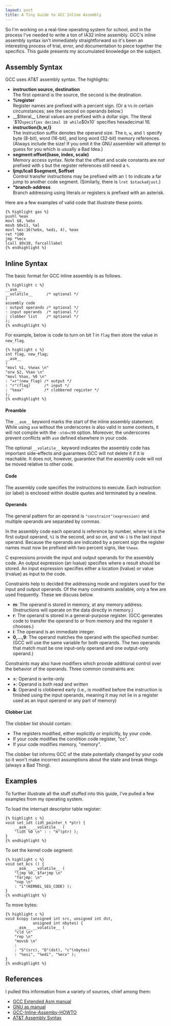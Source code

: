 ```yaml
---
layout: post
title: A Tiny Guide to GCC Inline Assembly
---
```

So I'm working on a real-time operating system for school, and in the process
I've needed to write a ton of IA32 inline assembly. GCC's inline assembly
syntax isn't immediately straightforward so it's been an interesting process of
trial, error, and documentation to piece together the specifics. This guide
presents my accumulated knowledge on the subject.


## Assembly Syntax

GCC uses AT&T assembly syntax. The highlights:

* __instruction source, destination__  
  The first operand is the source, the second is the destination.
* __%register__  
  Register names are prefixed with a percent sign. (Or a `%%` in certain
  circumstances; see the second on operands below.)
* __$literal__  
  Literal values are prefixed with a dollar sign. The literal `$10` specifies
  decimal 10 while `$0x10` specifies hexadecimal 16.
* __instruction{b,w,l}__  
The instruction suffix denotes the operand size. The `b`, `w`, and `l` specify byte (8-bit), word (16-bit), and long word (32-bit) memory references. (Always include the size! If you omit it the GNU assembler will attempt to guess for you which is usually a Bad Idea.)
* __segment:offset(base, index, scale)__  
Memory access syntax. Note that the offset and scale constants are *not* prefixed with `$` but the register references still need a `%`.
* __ljmp/lcall $segment, $offset__  
  Control transfer instructions may be prefixed with an `l` to indicate a far jump
  to another code segment. (Similarly, there is `lret $stackadjust`.)
* __\*branch-address__  
  Branch addressing using literals or registers is prefixed with an asterisk.

Here are a few examples of valid code that illustrate these points.

    {% highlight gas %}
    pushl %eax
    movl $8, %ebx
    movb $0x11, %al
    movl %es:16(%ebx, %edi, 4), %eax
    ret *100
    jmp *%ecx
    lcall $0x10, farcalllabel
    {% endhighlight %}
  

## Inline Syntax

The basic format for GCC inline assembly is as follows.

    {% highlight c %}
    __asm__
    __volatile__      /* optional */
    (
    assembly code
    : output operands /* optional */
    : input operands  /* optional */
    : clobber list    /* optional */
    );
    {% endhighlight %}

For example, below is code to turn on bit 1 in `flag` then store the value in `new_flag`.

    {% highlight c %}
    int flag, new_flag;
    __asm__
    (
    "movl %1, %%eax \n"
    "orw $2, %%ax \n"
    "movl %%ax, %0 \n"
    : "=r"(new_flag) /* output */
    : "r"(flag)      /* input */
    : "%eax"         /* clobbered register */
    );
    {% endhighlight %}

#### Preamble

The `__asm__` keyword marks the start of the inline assembly statement. While
using `asm` without the underscores is also valid in some contexts, it will not
compile with the `-std=c99` option. Moreover, the underscores prevent conflicts
with `asm` defined elsewhere in your code.

The optional `__volatile__` keyword indicates the assembly code has important
side-effects and guarantees GCC will not delete it if it is reachable. It does
not, however, guarantee that the assembly code will not be moved relative to
other code.

#### Code

The assembly code specifies the instructions to execute. Each instruction (or
label) is enclosed within double quotes and terminated by a newline.

#### Operands

The general pattern for an operand is `"constraint"(expression)` and multiple
operands are separated by commas.

In the assembly code each operand is reference by number, where `%0` is the
first output operand, `%1` is the second, and so on, and `%N-1` is the last
input operand. Because the operands are indicated by a percent sign the
register names must now be prefixed with two percent signs, like `%%eax`.

C expressions provide the input and output operands for the assembly code. An
output expression (an lvalue) specifies where a result should be stored. An
input expression specifies either a location (lvalue) or value (rvalue) as
input to the code.

Constraints help to decided the addressing mode and registers used for the
input and output operands. Of the many constraints available, only a few
are used frequently. These we discuss below.

* __m__: The operand is stored in memory, at any memory address. (Instructions
  will operate on the data directly in memory.)
* __r__: The operand is stored in a general-purpose register. (GCC generates
  code to transfer the operand to or from memory and the register it chooses.)
* __i__: The operand is an immediate integer.
* __0,...,9__: The operand matches the operand with the specified number. (GCC
  will use the same variable for both operands. The two operands that match
  must be one input-only operand and one output-only operand.)

Constraints may also have modifiers which provide additional control over the
behavior of the operands. Three common constraints are:

* __=__: Operand is write-only
* __+__: Operand is both read and written
* __&__: Operand is clobbered early (i.e., is modified before the instruction
  is finished using the input operands, meaning it may not lie in a register
  used as an input operand or any part of memory)

#### Clobber List

The clobber list should contain:

* The registers modified, either explicitly or implicitly, by your code.
* If your code modifies the condition code register, "cc".
* If your code modifies memory, "memory".

The clobber list informs GCC of the state potentially changed by your code so
it won't make incorrect assumptions about the state and break things (always a
Bad Thing).

## Examples ##

To further illustrate all the stuff stuffed into this guide, I've pulled a few
examples from my operating system.

To load the interrupt descriptor table register:

    {% highlight c %}
    void set_idt (idt_pointer_t *ptr) {
        __asm__ __volatile__ (
        "lidt %0 \n" : : "m"(ptr) );
    }
    {% endhighlight %}

To set the kernel code segment:

    {% highlight c %}
    void set_kcs () {
        __asm__ __volatile__ (
        "ljmp %0, $farjmp \n"
        "farjmp: \n"
        "nop \n"
        : "i"(KERNEL_SEG_CODE) );
    }
    {% endhighlight %}

To move bytes:

    {% highlight c %}
    void kcopy (unsigned int src, unsigned int dst,
                unsigned int nbytes) {
        __asm__ __volatile__ (
        "cld \n"
        "rep \n"
        "movsb \n"
        :
        : "S"(src), "D"(dst), "c"(nbytes)
        : "%esi", "%edi", "%ecx" );
    }
    {% endhighlight %}

## References

I pulled this information from a variety of sources, chief among them:

* [GCC Extended Asm manual](http://gcc.gnu.org/onlinedocs/gcc-4.3.0/gcc/Extended-Asm.html#Extended-Asm)
* [GNU as manual](http://sourceware.org/binutils/docs-2.18/as/index.html)
* [GCC-Inline-Assemby-HOWTO](http://www.ibiblio.org/gferg/ldp/GCC-Inline-Assembly-HOWTO.html)
* [AT&T Assembly Syntax](http://sig9.com/articles/att-syntax)

